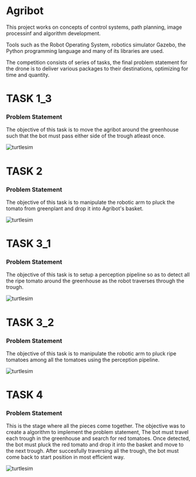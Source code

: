 <html>

<head></head>

<body>
    <div>
        <h1>Agribot</h1>
        <p>This project works on concepts of control systems, path planning, image processinf and algorithm development.
        </p>
        <p>Tools such as the Robot Operating System, robotics simulator Gazebo, the Python programming language and many
            of its libraries are used.</p>
        <p>The competition consists of series of tasks, the final problem statement for the drone is to deliver various
            packages to their destinations, optimizing for time and quantity.</p>
    </div>
    <div>
        <h1>TASK 1_3</h1>
        <h3>Problem Statement</h3>
        <p>The objective of this task is to move the agribot around the greenhouse such that the bot must pass either
            side of the trough atleast once.</p>
        <img src="img/task0.jpeg" alt="turtlesim">
    </div>
    <div>
        <h1>TASK 2</h1>
        <h3>Problem Statement</h3>
        <p>The objective of this task is to manipulate the robotic arm to pluck the tomato from greenplant and drop it
            into Agribot's basket.</p>
        <img src="img/task0.jpeg" alt="turtlesim">
    </div>
    <div>
        <h1>TASK 3_1</h1>
        <h3>Problem Statement</h3>
        <p>The objective of this task is to setup a perception pipeline so as to detect all the ripe tomato around the
            greenhouse as the robot traverses through the trough.</p>
        <img src="img/task0.jpeg" alt="turtlesim">
    </div>
    <div>
        <h1>TASK 3_2</h1>
        <h3>Problem Statement</h3>
        <p>The objective of this task is to manipulate the robotic arm to pluck ripe tomatoes among all the tomatoes
            using the perception pipeline.</p>
        <img src="img/task0.jpeg" alt="turtlesim">
    </div>
    <div>
        <h1>TASK 4</h1>
        <h3>Problem Statement</h3>
        <p>This is the stage where all the pieces come together. The objective was to create a algorithm to implement
            the problem statement, The bot must travel each trough in the greenhouse and search for red tomatoes. Once
            detected, the bot must pluck the red tomato and drop it into the basket and move to the next trough. After
            succesfully traversing all the trough, the bot must come back to start position in most efficient way.</p>
        <img src="img/task0.jpeg" alt="turtlesim">
    </div>
</body>

</html>